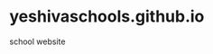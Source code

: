 # yeshivaschools.github.io
school website
<!-- 
<script>
  window.location.replace("https://www.yeshivaschools.com/");
</script> -->
